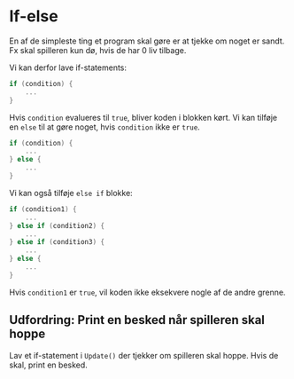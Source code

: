 # If-else

En af de simpleste ting et program skal gøre er at tjekke om noget er sandt. 
Fx skal spilleren kun dø, hvis de har 0 liv tilbage.

Vi kan derfor lave if-statements:

```C#
if (condition) {
    ...
}
```

Hvis `condition` evalueres til `true`, bliver koden i blokken kørt. 
Vi kan tilføje en `else` til at gøre noget, hvis `condition` ikke er `true`.

```C#
if (condition) {
    ...
} else {
    ...
}
```

Vi kan også tilføje `else if` blokke:

```C#
if (condition1) {
    ...
} else if (condition2) {
    ...
} else if (condition3) {
    ...
} else {
    ...
}
```

Hvis `condition1` er `true`, vil koden ikke eksekvere nogle af de andre grenne.

## Udfordring: Print en besked når spilleren skal hoppe

Lav et if-statement i `Update()` der tjekker om spilleren skal hoppe.
Hvis de skal, print en besked.